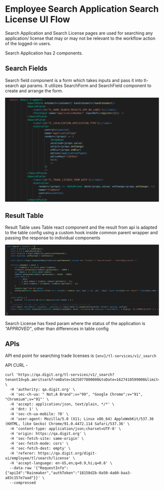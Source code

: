 # Employee Search Application Search License UI Flow

Search Application and Search License pages are used for searching any application/ license that may or may not be relevant to the workflow action of the logged-in users.

Search Application has 2 components.

## Search Fields

Search field component is a form which takes inputs and pass it into tl-search api params. It utilizes SearchForm and SearchField component to create and arrange the form.

![](<../../../../../.gitbook/assets/image (242).png>)

## Result Table

Result Table uses Table react component and the result from api is adapted to the table config using a custom hook inside common parent wrapper and passing the response to individual components

![](<../../../../../.gitbook/assets/image (184).png>)

Search License has fixed param where the status of the application is _“APPROVED”_, other than differences in table config

## APIs

API end point for searching trade licenses is `{env}/tl-services/v1/_search`

API CURL -

```
curl 'https://qa.digit.org/tl-services/v1/_search?tenantId=pb.amritsar&fromDate=1625077800000&toDate=1627410599000&limit=10&sortBy=commencementDate&sortOrder=DESC&status=APPROVED&_=1627375567840' \
  -H 'authority: qa.digit.org' \
  -H 'sec-ch-ua: " Not;A Brand";v="99", "Google Chrome";v="91", "Chromium";v="91"' \
  -H 'accept: application/json, text/plain, */*' \
  -H 'dnt: 1' \
  -H 'sec-ch-ua-mobile: ?0' \
  -H 'user-agent: Mozilla/5.0 (X11; Linux x86_64) AppleWebKit/537.36 (KHTML, like Gecko) Chrome/91.0.4472.114 Safari/537.36' \
  -H 'content-type: application/json;charset=UTF-8' \
  -H 'origin: https://qa.digit.org' \
  -H 'sec-fetch-site: same-origin' \
  -H 'sec-fetch-mode: cors' \
  -H 'sec-fetch-dest: empty' \
  -H 'referer: https://qa.digit.org/digit-ui/employee/tl/search/license' \
  -H 'accept-language: en-US,en;q=0.9,hi;q=0.8' \
  --data-raw '{"RequestInfo":{"apiId":"Rainmaker","authToken":"18158d2b-0a50-4a60-baa3-a83c157e7aad"}}' \
  --compressed
```
